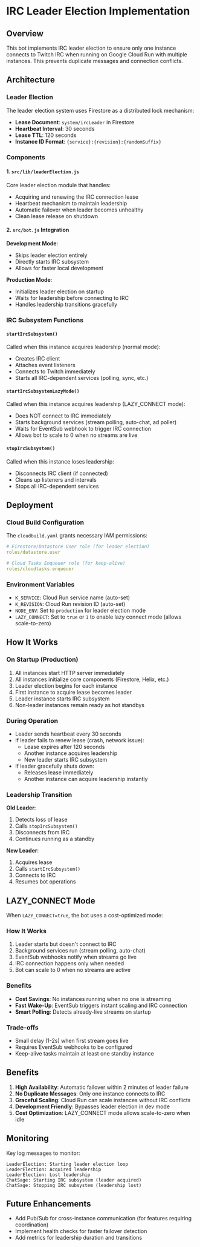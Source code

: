 # IRC Leader Election Implementation

## Overview

This bot implements IRC leader election to ensure only one instance connects to Twitch IRC when running on Google Cloud Run with multiple instances. This prevents duplicate messages and connection conflicts.

## Architecture

### Leader Election

The leader election system uses Firestore as a distributed lock mechanism:

- **Lease Document**: `system/ircLeader` in Firestore
- **Heartbeat Interval**: 30 seconds
- **Lease TTL**: 120 seconds
- **Instance ID Format**: `{service}:{revision}:{randomSuffix}`

### Components

#### 1. `src/lib/leaderElection.js`

Core leader election module that handles:
- Acquiring and renewing the IRC connection lease
- Heartbeat mechanism to maintain leadership
- Automatic failover when leader becomes unhealthy
- Clean lease release on shutdown

#### 2. `src/bot.js` Integration

**Development Mode**:
- Skips leader election entirely
- Directly starts IRC subsystem
- Allows for faster local development

**Production Mode**:
- Initializes leader election on startup
- Waits for leadership before connecting to IRC
- Handles leadership transitions gracefully

### IRC Subsystem Functions

#### `startIrcSubsystem()`
Called when this instance acquires leadership (normal mode):
- Creates IRC client
- Attaches event listeners
- Connects to Twitch immediately
- Starts all IRC-dependent services (polling, sync, etc.)

#### `startIrcSubsystemLazyMode()`
Called when this instance acquires leadership (LAZY_CONNECT mode):
- Does NOT connect to IRC immediately
- Starts background services (stream polling, auto-chat, ad poller)
- Waits for EventSub webhook to trigger IRC connection
- Allows bot to scale to 0 when no streams are live

#### `stopIrcSubsystem()`
Called when this instance loses leadership:
- Disconnects IRC client (if connected)
- Cleans up listeners and intervals
- Stops all IRC-dependent services

## Deployment

### Cloud Build Configuration

The `cloudbuild.yaml` grants necessary IAM permissions:

```yaml
# Firestore/Datastore User role (for leader election)
roles/datastore.user

# Cloud Tasks Enqueuer role (for keep-alive)
roles/cloudtasks.enqueuer
```

### Environment Variables

- `K_SERVICE`: Cloud Run service name (auto-set)
- `K_REVISION`: Cloud Run revision ID (auto-set)
- `NODE_ENV`: Set to `production` for leader election mode
- `LAZY_CONNECT`: Set to `true` or `1` to enable lazy connect mode (allows scale-to-zero)

## How It Works

### On Startup (Production)

1. All instances start HTTP server immediately
2. All instances initialize core components (Firestore, Helix, etc.)
3. Leader election begins for each instance
4. First instance to acquire lease becomes leader
5. Leader instance starts IRC subsystem
6. Non-leader instances remain ready as hot standbys

### During Operation

- Leader sends heartbeat every 30 seconds
- If leader fails to renew lease (crash, network issue):
  - Lease expires after 120 seconds
  - Another instance acquires leadership
  - New leader starts IRC subsystem
- If leader gracefully shuts down:
  - Releases lease immediately
  - Another instance can acquire leadership instantly

### Leadership Transition

**Old Leader**:
1. Detects loss of lease
2. Calls `stopIrcSubsystem()`
3. Disconnects from IRC
4. Continues running as a standby

**New Leader**:
1. Acquires lease
2. Calls `startIrcSubsystem()`
3. Connects to IRC
4. Resumes bot operations

## LAZY_CONNECT Mode

When `LAZY_CONNECT=true`, the bot uses a cost-optimized mode:

### How It Works
1. Leader starts but doesn't connect to IRC
2. Background services run (stream polling, auto-chat)
3. EventSub webhooks notify when streams go live
4. IRC connection happens only when needed
5. Bot can scale to 0 when no streams are active

### Benefits
- **Cost Savings**: No instances running when no one is streaming
- **Fast Wake-Up**: EventSub triggers instant scaling and IRC connection
- **Smart Polling**: Detects already-live streams on startup

### Trade-offs
- Small delay (1-2s) when first stream goes live
- Requires EventSub webhooks to be configured
- Keep-alive tasks maintain at least one standby instance

## Benefits

1. **High Availability**: Automatic failover within 2 minutes of leader failure
2. **No Duplicate Messages**: Only one instance connects to IRC
3. **Graceful Scaling**: Cloud Run can scale instances without IRC conflicts
4. **Development Friendly**: Bypasses leader election in dev mode
5. **Cost Optimization**: LAZY_CONNECT mode allows scale-to-zero when idle

## Monitoring

Key log messages to monitor:

```
LeaderElection: Starting leader election loop
LeaderElection: Acquired leadership
LeaderElection: Lost leadership
ChatSage: Starting IRC subsystem (leader acquired)
ChatSage: Stopping IRC subsystem (leadership lost)
```

## Future Enhancements

- Add Pub/Sub for cross-instance communication (for features requiring coordination)
- Implement health checks for faster failover detection
- Add metrics for leadership duration and transitions
